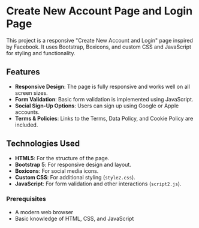 # Create New Account Page and Login Page

This project is a responsive "Create New Account and Login" page inspired by Facebook. It uses Bootstrap, Boxicons, and custom CSS and JavaScript for styling and functionality.

## Features

- **Responsive Design**: The page is fully responsive and works well on all screen sizes.
- **Form Validation**: Basic form validation is implemented using JavaScript.
- **Social Sign-Up Options**: Users can sign up using Google or Apple accounts.
- **Terms & Policies**: Links to the Terms, Data Policy, and Cookie Policy are included.

## Technologies Used

- **HTML5**: For the structure of the page.
- **Bootstrap 5**: For responsive design and layout.
- **Boxicons**: For social media icons.
- **Custom CSS**: For additional styling (`style2.css`).
- **JavaScript**: For form validation and other interactions (`script2.js`).

### Prerequisites

- A modern web browser
- Basic knowledge of HTML, CSS, and JavaScript